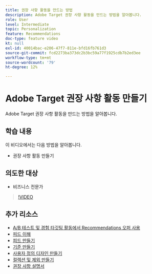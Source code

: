 ```yaml
---
title: 권장 사항 활동을 만드는 방법
description: Adobe Target 권장 사항 활동을 만드는 방법을 알아봅니다.
role: User
level: Intermediate
topic: Personalization
feature: Recommendations
doc-type: feature video
kt: null
exl-id: 40014bac-e206-47f7-811e-bfd16fb761d3
source-git-commit: fcd2273ba373dc2b3bc59a77f1925cdb7b2ed3ee
workflow-type: tm+mt
source-wordcount: '79'
ht-degree: 12%

---
```


# Adobe Target 권장 사항 활동 만들기

Adobe Target 권장 사항 활동을 만드는 방법을 알아봅니다.

## 학습 내용

이 비디오에서는 다음 방법을 알아봅니다.

* 권장 사항 활동 만들기

## 의도한 대상

* 비즈니스 전문가

>[!VIDEO](https://video.tv.adobe.com/v/27688?quality=12)

## 추가 리소스

* [A/B 테스트 및 경험 타깃팅 활동에서 Recommendations 오퍼 사용](use-recommendations-offers.md)
* [피드 이해](understanding-feeds.md)
* [피드 만들기](create-a-feed.md)
* [기준 만들기](create-criteria.md)
* [사용자 정의 디자인 만들기](create-custom-designs.md)
* [컬렉션 및 제외 만들기](create-collections-and-exclusions.md)
* [권장 사항 설명서](https://experienceleague.adobe.com/docs/target/using/recommendations/recommendations.html?lang=ko)
